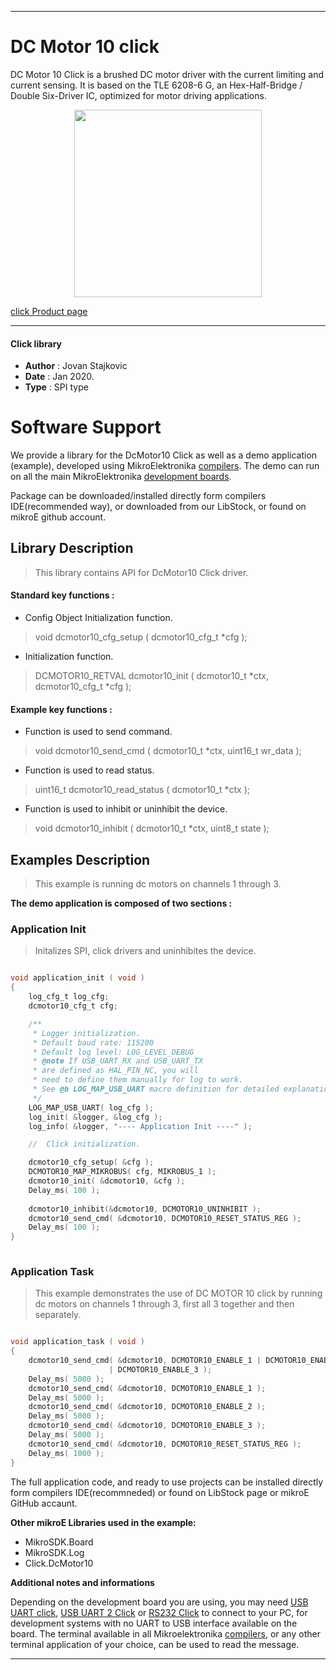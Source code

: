 

---
# DC Motor 10 click

DC Motor 10 Click is a brushed DC motor driver with the current limiting and current sensing. It is based on the TLE 6208-6 G, an Hex-Half-Bridge / Double Six-Driver IC,
optimized for motor driving applications.

<p align="center">
  <img src="https://download.mikroe.com/images/click_for_ide/dcmotor10_click.png" height=300px>
</p>

[click Product page](https://www.mikroe.com/dc-motor-10-click)

---


#### Click library 

- **Author**        : Jovan Stajkovic
- **Date**          : Jan 2020.
- **Type**          : SPI type


# Software Support

We provide a library for the DcMotor10 Click 
as well as a demo application (example), developed using MikroElektronika 
[compilers](https://shop.mikroe.com/compilers). 
The demo can run on all the main MikroElektronika [development boards](https://shop.mikroe.com/development-boards).

Package can be downloaded/installed directly form compilers IDE(recommended way), or downloaded from our LibStock, or found on mikroE github account. 

## Library Description

> This library contains API for DcMotor10 Click driver.

#### Standard key functions :

- Config Object Initialization function.
> void dcmotor10_cfg_setup ( dcmotor10_cfg_t *cfg ); 
 
- Initialization function.
> DCMOTOR10_RETVAL dcmotor10_init ( dcmotor10_t *ctx, dcmotor10_cfg_t *cfg );


#### Example key functions :

- Function is used to send command.
> void dcmotor10_send_cmd ( dcmotor10_t *ctx, uint16_t wr_data );
 
- Function is used to read status.
> uint16_t dcmotor10_read_status ( dcmotor10_t *ctx );

- Function is used to inhibit or uninhibit the device.
> void dcmotor10_inhibit ( dcmotor10_t *ctx, uint8_t state );

## Examples Description

> 
> This example is running dc motors on channels 1 through 3.
> 

**The demo application is composed of two sections :**

### Application Init 

>
> Initalizes SPI, click drivers and uninhibites the device.
> 

```c

void application_init ( void )
{
    log_cfg_t log_cfg;
    dcmotor10_cfg_t cfg;

    /** 
     * Logger initialization.
     * Default baud rate: 115200
     * Default log level: LOG_LEVEL_DEBUG
     * @note If USB_UART_RX and USB_UART_TX 
     * are defined as HAL_PIN_NC, you will 
     * need to define them manually for log to work. 
     * See @b LOG_MAP_USB_UART macro definition for detailed explanation.
     */
    LOG_MAP_USB_UART( log_cfg );
    log_init( &logger, &log_cfg );
    log_info( &logger, "---- Application Init ----" );

    //  Click initialization.

    dcmotor10_cfg_setup( &cfg );
    DCMOTOR10_MAP_MIKROBUS( cfg, MIKROBUS_1 );
    dcmotor10_init( &dcmotor10, &cfg );
    Delay_ms( 100 );
    
    dcmotor10_inhibit(&dcmotor10, DCMOTOR10_UNINHIBIT );
    dcmotor10_send_cmd( &dcmotor10, DCMOTOR10_RESET_STATUS_REG );
    Delay_ms( 100 );
}
  
```

### Application Task

>
> This example demonstrates the use of DC MOTOR 10 click by running dc motors 
> on channels 1 through 3, first all 3 together and then separately.
> 

```c

void application_task ( void )
{
    dcmotor10_send_cmd( &dcmotor10, DCMOTOR10_ENABLE_1 | DCMOTOR10_ENABLE_2 
                      | DCMOTOR10_ENABLE_3 );
    Delay_ms( 5000 );
    dcmotor10_send_cmd( &dcmotor10, DCMOTOR10_ENABLE_1 );
    Delay_ms( 5000 );
    dcmotor10_send_cmd( &dcmotor10, DCMOTOR10_ENABLE_2 );
    Delay_ms( 5000 );
    dcmotor10_send_cmd( &dcmotor10, DCMOTOR10_ENABLE_3 );
    Delay_ms( 5000 );
    dcmotor10_send_cmd( &dcmotor10, DCMOTOR10_RESET_STATUS_REG );
    Delay_ms( 1000 );
}  

```

The full application code, and ready to use projects can be  installed directly form compilers IDE(recommneded) or found on LibStock page or mikroE GitHub accaunt.

**Other mikroE Libraries used in the example:** 

- MikroSDK.Board
- MikroSDK.Log
- Click.DcMotor10

**Additional notes and informations**

Depending on the development board you are using, you may need 
[USB UART click](https://shop.mikroe.com/usb-uart-click), 
[USB UART 2 Click](https://shop.mikroe.com/usb-uart-2-click) or 
[RS232 Click](https://shop.mikroe.com/rs232-click) to connect to your PC, for 
development systems with no UART to USB interface available on the board. The 
terminal available in all Mikroelektronika 
[compilers](https://shop.mikroe.com/compilers), or any other terminal application 
of your choice, can be used to read the message.



---
